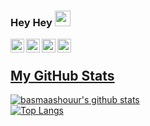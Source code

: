 ### Hey Hey <img src="https://media.giphy.com/media/hvRJCLFzcasrR4ia7z/giphy.gif" width="25px">


<a href="https://www.linkedin.com/in/basmaashouur/">
  <img align="left" alt="Basma's LinkdeIN" width="22px" src="https://cdn.jsdelivr.net/npm/simple-icons@v3/icons/linkedin.svg" />
</a>

<a href="https://twitter.com/basmaashouur/">
  <img align="left" alt="Basma's Twitter| Twitter" width="22px" src="https://cdn.jsdelivr.net/npm/simple-icons@v3/icons/twitter.svg" />
</a>

<a href="https://www.facebook.com/BasmaAshouur/">
  <img align="left" alt="Basma's Facebook| Facebook" width="22px" src="https://cdn.jsdelivr.net/npm/simple-icons@v3/icons/facebook.svg" />
</a>

<a href="https://www.instagram.com/basmaashouur/">
  <img align="left" alt="Basma's Instagram" width="22px" src="https://cdn.jsdelivr.net/npm/simple-icons@v3/icons/instagram.svg" />
</a>

<br/>

## [My GitHub Stats](https://github.com/anuraghazra/github-readme-stats)


[![basmaashouur's github stats](https://github-readme-stats.vercel.app/api?username=basmaashouur&hide=stars&show_icons=true&theme=nord&include_all_commits=true&count_private=true)](https://github.com/basmaashouur?tab=repositories) 
<br/> 
[![Top Langs](https://github-readme-stats.vercel.app/api/top-langs/?username=basmaashouur&langs_count=6&layout=compact&theme=nord)](https://github.com/basmaashouur?tab=repositories)

<!--
**basmaashouur/basmaashouur** is a ✨ _special_ ✨ repository because its `README.md` (this file) appears on your GitHub profile.

Here are some ideas to get you started:

- 🔭 I’m currently working on ...
- 🌱 I’m currently learning ...
- 👯 I’m looking to collaborate on ...
- 🤔 I’m looking for help with ...
- 💬 Ask me about ...
- 📫 How to reach me: ...
- 😄 Pronouns: ...
- ⚡ Fun fact: ...
-->
